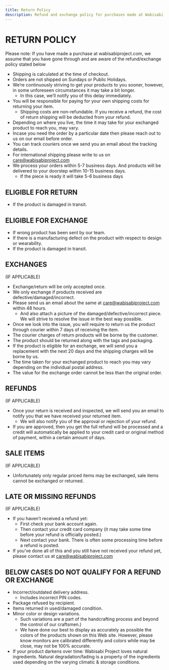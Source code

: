 ```yaml
---
title: Return Policy
description: Refund and exchange policy for purchases made at Wabisabi Project
---
```

# RETURN POLICY

Please note: If you have made a purchase at wabisabiproject.com, we assume that you have gone through and are aware of the refund/exchange policy stated below

- Shipping is calculated at the time of checkout.
- Orders are not shipped on Sundays or Public Holidays.
- We’re continuously striving to get your products to you sooner, however, in some unforeseen circumstances it may take a bit longer. 
  - In this case, we’ll notify you of this delay immediately.
- You will be responsible for paying for your own shipping costs for returning your item. 
  - Shipping costs are non-refundable. If you receive a refund, the cost of return shipping will be deducted from your refund.
- Depending on where you live, the time it may take for your exchanged product to reach you, may vary.
- Incase you need the order by a particular date then please reach out to us on our email before order.
- You can track couriers once we send you an email about the tracking details.
- For international shipping please write to us on [care@wabisabiproject.com](mailto:care@wabisabiproject.com)
- We process your orders within 5-7 business days. And products will be delivered to your doorstep within 10-15 business days. 
  - If the piece is ready it will take 5-6 business days

## ELIGIBLE FOR RETURN

- If the product is damaged in transit.

## ELIGIBLE FOR EXCHANGE

- If wrong product has been sent by our team.
- If there is a manufacturing defect on the product with respect to design or wearability.
- If the product is damaged in transit.

## EXCHANGES  
(IF APPLICABLE)

- Exchange/return will be only accepted once.
- We only exchange if products received are defective/damaged/incorrect.
- Please send us an email about the same at [care@wabisabiproject.com](mailto:care@wabisabiproject.com) within 48 hours. 
  - And also attach a picture of the damaged/defective/incorrect piece. We will strive to resolve the issue in the best way possible.
- Once we look into the issue, you will require to return us the product through courier within 7 days of receiving the item.
- The courier charges of return products will be borne by the customer.
- The product should be returned along with the tags and packaging. 
- If the product is eligible for an exchange, we will send you a replacement with the next 20 days and the shipping charges will be borne by us.
- The time taken for your exchanged product to reach you may vary depending on the individual postal address.
- The value for the exchange order cannot be less than the original order.

## REFUNDS  
(IF APPLICABLE)

- Once your return is received and inspected, we will send you an email to notify you that we have received your returned item.
  - We will also notify you of the approval or rejection of your refund.
- If you are approved, then you get the full refund will be processed and a credit will automatically be applied to your credit card or original method of payment, within a certain amount of days.

## SALE ITEMS  
(IF APPLICABLE)

- Unfortunately only regular priced items may be exchanged, sale items cannot be exchanged or returned.

## LATE OR MISSING REFUNDS  
(IF APPLICABLE)

- If you haven’t received a refund yet:
  - First check your bank account again.
  - Then contact your credit card company (it may take some time before your refund is officially posted.)
  - Next contact your bank. There is often some processing time before a refund is posted.
- If you’ve done all of this and you still have not received your refund yet, please contact us at [care@wabisabiproject.com](mailto:care@wabisabiproject.com)

## BELOW CASES DO NOT QUALIFY FOR A REFUND OR EXCHANGE

- Incorrect/outdated delivery address.
  - Includes incorrect PIN codes.
- Package refused by recipient.
- Items returned in used/damaged condition.
- Minor color or design variations.
  - Such variations are a part of the handcrafting process and beyond the control of our craftsmen.)
  - We have done our best to display as accurately as possible the colors of the products shown on this Web site. However, please know monitors are calibrated differently and colors while may be close, may not be 100% accurate.
- If your product darkens over time: Wabisabi Project loves natural ingredients. Natural degradation/fading is a property of the ingredients used depending on the varying climatic & storage conditions.